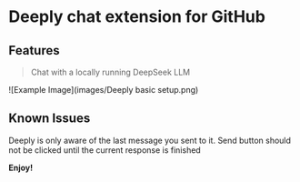 # Deeply chat extension for GitHub

## Features

> Chat with a locally running DeepSeek LLM

![Example Image](images/Deeply basic setup.png)

## Known Issues

Deeply is only aware of the last message you sent to it.
Send button should not be clicked until the current response is finished

**Enjoy!**
